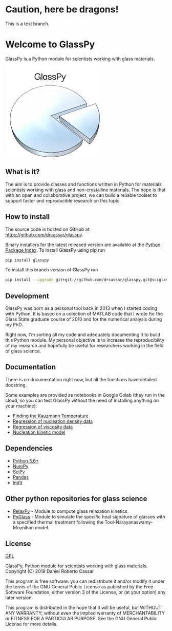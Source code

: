 # Caution, here be dragons!
This is a test branch.

# Welcome to GlassPy
GlassPy is a Python module for scientists working with glass materials.

![Screenshot](doc/logo/logo_text_small.png)

## What is it?
The aim is to provide classes and functions written in Python for materials scientists working with glass and non-crystalline materials. The hope is that with an open and collaborative project, we can build a reliable toolset to support faster and reproducible research on this topic.

## How to install
The source code is hosted on GitHub at: https://github.com/drcassar/glasspy.

Binary installers for the latest released version are available at the [Python Package Index](https://pypi.org/project/glasspy/). To install GlassPy using pip run

```sh
pip install glasspy
```

To install this branch version of GlassPy run

```sh
pip install --upgrade git+git://github.com/drcassar/glasspy.git@sciglass
```

## Development
GlassPy was born as a personal tool back in 2013 when I started coding with Python. It is based on a colection of MATLAB code that I wrote for the Glass State graduate course of 2010 and for the numerical analysis during my PhD.

Right now, I'm sorting all my code and adequately documenting it to build this Python module. My personal objective is to increase the reproducibility of my research and hopefully be useful for researchers working in the field of glass science.

## Documentation
There is no documentation right now, but all the functions have detailed docstring.

Some examples are provided as notebooks in Google Colab (they run in the cloud, so you can test GlassPy without the need of installing anything on your machine):

- [Finding the Kauzmann Temperature](https://colab.research.google.com/drive/1WAVddrOSDG7_pydV9g-WBfBisKQrMVeF)
- [Regression of nucleation density data](https://colab.research.google.com/drive/139ke_S3eNq6MvJ3A_GnTWtlI8rn2QwKf)
- [Regression of viscosity data](https://colab.research.google.com/drive/1U_xSg4H-de9QDlXChCN9Tsda8VlBlbAI)
- [Nucleation kinetic model](https://colab.research.google.com/drive/1mRAr0HNXcO5YaAFktir-Kb9K4ZUdiXk_)

## Dependencies
- [Python 3.6+](https://www.python.org/)
- [NumPy](https://www.numpy.org)
- [SciPy](https://www.scipy.org/)
- [Pandas](https://pandas.pydata.org/)
- [lmfit](https://lmfit.github.io/lmfit-py/)

## Other python repositories for glass science
- [RelaxPy](https://github.com/Mauro-Glass-Group/RelaxPy) - Module to compute glass relaxation kinetics.
- [PyGlass](https://github.com/jrafolsr/PyGlass) - Module to simulate the specific heat signature of glasses with a specified thermal treatment following the Tool-Narayanaswamy-Moynihan model.

## License
[GPL](https://github.com/drcassar/glasspy/blob/master/LICENSE)

GlassPy, Python module for scientists working with glass materials. Copyright (C) 2019 Daniel Roberto Cassar

This program is free software: you can redistribute it and/or modify it under the terms of the GNU General Public License as published by the Free Software Foundation, either version 3 of the License, or (at your option) any later version.

This program is distributed in the hope that it will be useful, but WITHOUT ANY WARRANTY; without even the implied warranty of MERCHANTABILITY or FITNESS FOR A PARTICULAR PURPOSE.  See the GNU General Public License for more details.
